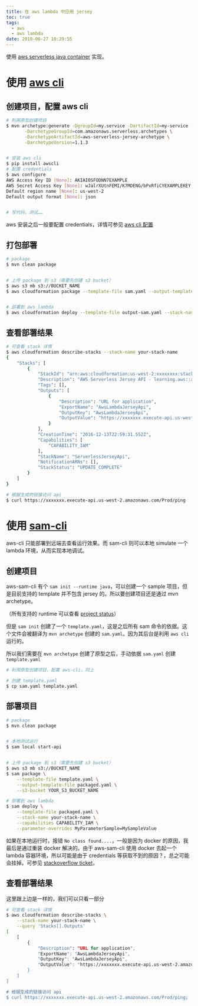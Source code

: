 ```yaml
---
title: 在 aws lambda 中应用 jersey
toc: true
tags:
  - aws
  - aws lambda
date: 2018-06-27 10:39:55
---
```



使用 [aws serverless java container](https://github.com/awslabs/aws-serverless-java-container) 实现。

# 使用 [aws cli](https://aws.amazon.com/cn/cli/)

## 创建项目，配置 aws cli
```sh
# 利用原型创建项目
$ mvn archetype:generate -DgroupId=my.service -DartifactId=my-service -Dversion=1.0-SNAPSHOT \
       -DarchetypeGroupId=com.amazonaws.serverless.archetypes \
       -DarchetypeArtifactId=aws-serverless-jersey-archetype \
       -DarchetypeVersion=1.1.3


# 安装 aws cli
$ pip install awscli
# 配置 credentials
$ aws configure
AWS Access Key ID [None]: AKIAIOSFODNN7EXAMPLE
AWS Secret Access Key [None]: wJalrXUtnFEMI/K7MDENG/bPxRfiCYEXAMPLEKEY
Default region name [None]: us-west-2
Default output format [None]: json


# 写代码，测试……
```

aws 安装之后一般要配置 credentials，详情可参见 [aws cli 配置](https://docs.aws.amazon.com/zh_cn/cli/latest/userguide/cli-chap-getting-started.html)

## 打包部署

```sh
# package
$ mvn clean package


# 上传 package 到 s3（需要先创建 s3 bucket）
$ aws s3 mb s3://BUCKET_NAME
$ aws cloudformation package --template-file sam.yaml --output-template-file output-sam.yaml --s3-bucket <YOUR S3 BUCKET NAME>


# 部署到 aws lambda
$ aws cloudformation deploy --template-file output-sam.yaml --stack-name your-stack-name --capabilities CAPABILITY_IAM
```

## 查看部署结果

```sh
# 可查看 stack 详情
$ aws cloudformation describe-stacks --stack-name your-stack-name
{
    "Stacks": [
        {
            "StackId": "arn:aws:cloudformation:us-west-2:xxxxxxxx:stack/ServerlessJerseyApi/xxxxxxxxx-xxxx-xxxx-xxxx-xxxxxxxxx", 
            "Description": "AWS Serverless Jersey API - learning.aws::aws-lambda-jersey", 
            "Tags": [], 
            "Outputs": [
                {
                    "Description": "URL for application",
                    "ExportName": "AwsLambdaJerseyApi",  
                    "OutputKey": "AwsLambdaJerseyApi",
                    "OutputValue": "https://xxxxxxx.execute-api.us-west-2.amazonaws.com/Prod/ping"
                }
            ], 
            "CreationTime": "2016-12-13T22:59:31.552Z", 
            "Capabilities": [
                "CAPABILITY_IAM"
            ], 
            "StackName": "ServerlessJerseyApi", 
            "NotificationARNs": [], 
            "StackStatus": "UPDATE_COMPLETE"
        }
    ]
}

# 根据生成的链接访问 api
$ curl https://xxxxxxx.execute-api.us-west-2.amazonaws.com/Prod/ping
```

# 使用 [sam-cli](https://github.com/awslabs/aws-sam-cli)

aws-cli 只能部署到远端去查看运行效果。而 sam-cli 则可以本地 simulate 一个 lambda 环境，从而实现本地调试。

## 创建项目

aws-sam-cli 有个 `sam init --runtime java`，可以创建一个 sample 项目，但是目前支持的 template 并不包含 jersey 的。所以要创建项目还是通过 mvn archetype。

（所有支持的 runtime 可以查看 [project status](https://github.com/awslabs/aws-sam-cli#project-status)）

但是 `sam init` 创建了一个 `template.yaml`，这是之后所有 sam 命令的依据。这个文件会被翻译为 `mvn archetype` 创建的 `sam.yaml`。因为其后台是利用 `aws cli` 运行的。

所以我们需要在 `mvn archetype` 创建了原型之后，手动依据 `sam.yaml` 创建 `template.yaml`

```sh
# 利用原型创建项目，配置 aws-cli，同上

# 创建 template.yaml
$ cp sam.yaml template.yaml
```

## 部署项目

```sh
# package
$ mvn clean package


# 本地测试运行
$ sam local start-api


# 上传 package 到 s3（需要先创建 s3 bucket）
$ aws s3 mb s3://BUCKET_NAME
$ sam package \
    --template-file template.yaml \
    --output-template-file packaged.yaml \
    --s3-bucket YOUR_S3_BUCKET_NAME

# 部署到 aws lambda
$ sam deploy \
    --template-file packaged.yaml \
    --stack-name your-stack-name \
    --capabilities CAPABILITY_IAM \
    --parameter-overrides MyParameterSample=MySampleValue
```

如果在本地运行时，报错 `No class found....`，一般是因为 docker 的原因，我最后是通过重装 docker 解决的。由于 aws-sam-cli 使用 docker 去起一个 lambda 容器环境，所以可能是由于 credentials 等获取不到的原因？，总之可能会挂掉。可参见 [stackoverflow ticket](https://github.com/docker/for-mac/issues/488)，

## 查看部署结果

这里跟上边是一样的，我们可以只看一部分

```sh
# 可查看 stack 详情
$ aws cloudformation describe-stacks \
	--stack-name your-stack-name \
	--query 'Stacks[].Outputs'
[
	[
	    {
	        "Description": "URL for application",
	        "ExportName": "AwsLambdaJerseyApi",  
	        "OutputKey": "AwsLambdaJerseyApi",
	        "OutputValue": "https://xxxxxxx.execute-api.us-west-2.amazonaws.com/Prod/ping"
	    }
	]
]

# 根据生成的链接访问 api
$ curl https://xxxxxxx.execute-api.us-west-2.amazonaws.com/Prod/ping¡
```